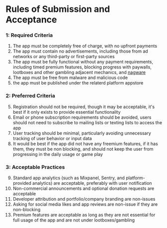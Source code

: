 # Rules of Submission and Acceptance

### 1: Required Criteria

1. The app must be completely free of charge, with no upfront payments 
2. The app must contain no advertisements, including those from ad networks or any third-party or first-party sources
3. The app must be fully functional without any payment requirements, including timed premium features, blocking progress with paywalls, 
  lootboxes and other gambling adjacent mechanics, and [nagware](https://pt.wikipedia.org/wiki/Nagware)
4. The app must be free from malware and malicious code
5. the app must be published under the relaterd platform appstore

### 2: Preferred Criteria

5. Registration should not be required, though it may be acceptable, it's  best if it only exists to provide essential functionality
6. Email or phone subscription requirements should be avoided, users should not need to subscribe to mailing lists or texting lists to access the app
7. User tracking should be minimal, particularly avoiding unnecessary tracking of user behavior or input data
8. It would be best if the app did not have any freemium features, if it has them, they must be non blocking, and should not keep the user 
  from progressing in the daily usage or game play

### 3: Acceptable Practices

9. Standard app analytics (such as Mixpanel, Sentry, and platform-provided analytics) are acceptable, preferably with user notification
10. Non-commercial announcements and optional donation requests are acceptable
11. Developer attribution and portfolio/company branding are non-issues
12. Asking for social media likes and app reviews are non-issue if they are non-blocking
13. Premium features are acceptable as long as they are not essential for full usage of the app and are not under lootboxes/gambling
